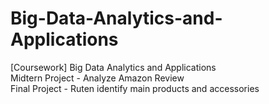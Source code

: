 # Big-Data-Analytics-and-Applications
[Coursework] Big Data Analytics and Applications  
Midtern Project - Analyze Amazon Review  
Final Project - Ruten identify main products and accessories  
